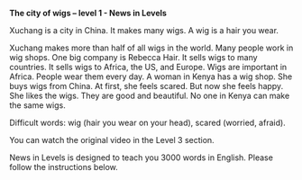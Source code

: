 <p><strong>The city of wigs – level 1 - News in Levels</strong></p>
<p>Xuchang is a city in China. It makes many wigs. A wig is a hair you wear.</p>
<p>Xuchang makes more than half of all wigs in the world. Many people work in wig shops. One big company is Rebecca Hair. It sells wigs to many countries. It sells wigs to Africa, the US, and Europe. Wigs are important in Africa. People wear them every day. A woman in Kenya has a wig shop. She buys wigs from China. At first, she feels scared. But now she feels happy. She likes the wigs. They are good and beautiful. No one in Kenya can make the same wigs.</p>
<p>Difficult words: wig (hair you wear on your head), scared (worried, afraid).</p>
<p>You can watch the original video in the Level 3 section.</p>
<p>News in Levels is designed to teach you 3000 words in English. Please follow the instructions
below.</p>